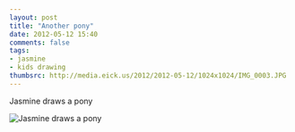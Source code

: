 ```yaml
---
layout: post
title: "Another pony"
date: 2012-05-12 15:40
comments: false
tags: 
- jasmine
- kids drawing
thumbsrc: http://media.eick.us/2012/2012-05-12/1024x1024/IMG_0003.JPG
---
```

Jasmine draws a pony




![Jasmine draws a pony](http://media.eick.us/media/photographs/2012/2012-05-12/IMG_0003.JPG)

